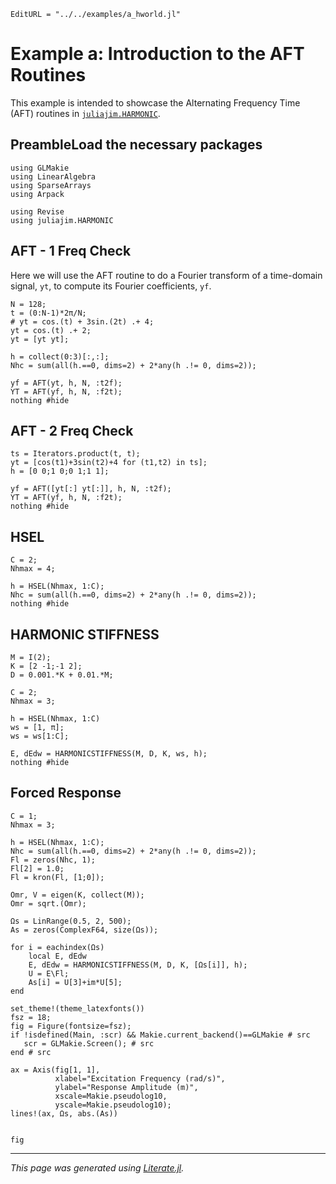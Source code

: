 ```@meta
EditURL = "../../examples/a_hworld.jl"
```

# Example a: Introduction to the AFT Routines
This example is intended to showcase the Alternating Frequency Time (AFT) routines in [`juliajim.HARMONIC`](@ref).
## PreambleLoad the necessary packages

````@example a_hworld
using GLMakie
using LinearAlgebra
using SparseArrays
using Arpack

using Revise
using juliajim.HARMONIC
````

## AFT - 1 Freq Check

Here we will use the AFT routine to do a Fourier transform of a time-domain signal, `yt`, to compute its Fourier coefficients, `yf`.

````@example a_hworld
N = 128;
t = (0:N-1)*2π/N;
# yt = cos.(t) + 3sin.(2t) .+ 4;
yt = cos.(t) .+ 2;
yt = [yt yt];

h = collect(0:3)[:,:];
Nhc = sum(all(h.==0, dims=2) + 2*any(h .!= 0, dims=2));

yf = AFT(yt, h, N, :t2f);
YT = AFT(yf, h, N, :f2t);
nothing #hide
````

## AFT - 2 Freq Check

````@example a_hworld
ts = Iterators.product(t, t);
yt = [cos(t1)+3sin(t2)+4 for (t1,t2) in ts];
h = [0 0;1 0;0 1;1 1];

yf = AFT([yt[:] yt[:]], h, N, :t2f);
YT = AFT(yf, h, N, :f2t);
nothing #hide
````

## HSEL

````@example a_hworld
C = 2;
Nhmax = 4;

h = HSEL(Nhmax, 1:C);
Nhc = sum(all(h.==0, dims=2) + 2*any(h .!= 0, dims=2));
nothing #hide
````

## HARMONIC STIFFNESS

````@example a_hworld
M = I(2);
K = [2 -1;-1 2];
D = 0.001.*K + 0.01.*M;

C = 2;
Nhmax = 3;

h = HSEL(Nhmax, 1:C)
ws = [1, π];
ws = ws[1:C];

E, dEdw = HARMONICSTIFFNESS(M, D, K, ws, h);
nothing #hide
````

## Forced Response

````@example a_hworld
C = 1;
Nhmax = 3;

h = HSEL(Nhmax, 1:C);
Nhc = sum(all(h.==0, dims=2) + 2*any(h .!= 0, dims=2));
Fl = zeros(Nhc, 1);
Fl[2] = 1.0;
Fl = kron(Fl, [1;0]);

Omr, V = eigen(K, collect(M));
Omr = sqrt.(Omr);

Ωs = LinRange(0.5, 2, 500);
As = zeros(ComplexF64, size(Ωs));

for i = eachindex(Ωs)
    local E, dEdw
    E, dEdw = HARMONICSTIFFNESS(M, D, K, [Ωs[i]], h);
    U = E\Fl;
    As[i] = U[3]+im*U[5];
end

set_theme!(theme_latexfonts())
fsz = 18;
fig = Figure(fontsize=fsz);
if !isdefined(Main, :scr) && Makie.current_backend()==GLMakie # src
   scr = GLMakie.Screen(); # src
end # src

ax = Axis(fig[1, 1],
          xlabel="Excitation Frequency (rad/s)",
          ylabel="Response Amplitude (m)",
          xscale=Makie.pseudolog10,
          yscale=Makie.pseudolog10);
lines!(ax, Ωs, abs.(As))


fig
````

---

*This page was generated using [Literate.jl](https://github.com/fredrikekre/Literate.jl).*

